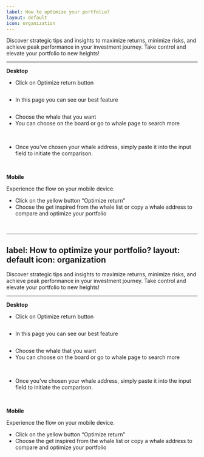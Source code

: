 ```yaml
---
label: How to optimize your portfolio?
layout: default
icon: organization
---
```


Discover strategic tips and insights to maximize returns, minimize risks, and achieve peak performance in your investment journey. Take control and elevate your portfolio to new heights!

---

**Desktop**

- Click on Optimize return button

<img />

- In this page you can see our best feature

<img />

- Choose the whale that you want
- You can choose on the board or go to whale page to search more

<img />

<img />

<img />

- Once you've chosen your whale address, simply paste it into the input field to initiate the comparison.

<img />

<img />

<img />

**Mobile**

Experience the flow on your mobile device.

- Click on the yellow button “Optimize return”
- Choose the get inspired from the whale list or copy a whale address to compare and optimize your portfolio

<img />
<img />
<img />
<img />
<img />

---
label: How to optimize your portfolio?
layout: default
icon: organization
---

Discover strategic tips and insights to maximize returns, minimize risks, and achieve peak performance in your investment journey. Take control and elevate your portfolio to new heights!

---

**Desktop**

- Click on Optimize return button

<img />

- In this page you can see our best feature

<img />

- Choose the whale that you want
- You can choose on the board or go to whale page to search more

<img />

<img />

<img />

- Once you've chosen your whale address, simply paste it into the input field to initiate the comparison.

<img />

<img />

<img />

**Mobile**

Experience the flow on your mobile device.

- Click on the yellow button “Optimize return”
- Choose the get inspired from the whale list or copy a whale address to compare and optimize your portfolio

<img />
<img />
<img />
<img />
<img />
